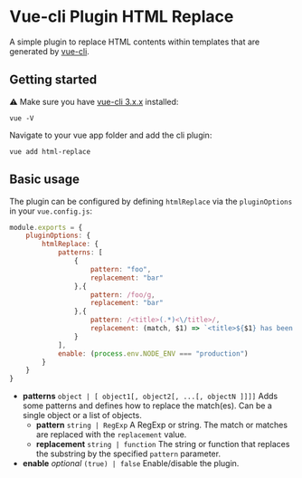 # Vue-cli Plugin HTML Replace

A simple plugin to replace HTML contents within templates that are generated by [vue-cli](https://github.com/vuejs/vue-cli).

## Getting started

:warning: Make sure you have [vue-cli 3.x.x](https://github.com/vuejs/vue-cli) installed:

```
vue -V
```

Navigate to your vue app folder and add the cli plugin:

```
vue add html-replace
```

## Basic usage

The plugin can be configured by defining `htmlReplace` via the `pluginOptions` in your `vue.config.js`:

```javascript
module.exports = {
    pluginOptions: {
        htmlReplace: {
            patterns: [
                {
                    pattern: "foo",
                    replacement: "bar"
                },{
                    pattern: /foo/g,
                    replacement: "bar"
                },{
                    pattern: /<title>(.*)<\/title>/,
                    replacement: (match, $1) => `<title>${$1} has been replaced.</title>`
                }
            ], 
            enable: (process.env.NODE_ENV === "production")
        }
    }
}
```

- __patterns__ `object | [ object1[, object2[, ...[, objectN ]]]]` Adds some patterns and defines how to replace the match(es). Can be a single object or a list of objects.
    - __pattern__ `string | RegExp` A RegExp or string. The match or matches are replaced with the `replacement` value.
    - __replacement__ `string | function` The string or function that replaces the substring by the specified `pattern` parameter.
- __enable__ _optional_ `(true) | false` Enable/disable the plugin.

